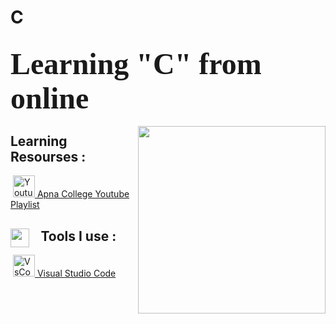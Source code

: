 # C

<h2><font size = 30px  face = "algerian"> Learning "C" from online</font></h2>


<img align = "right"  src = "https://d1m75rqqgidzqn.cloudfront.net/wp-data/2020/12/15114057/shutterstock_487518850-1.jpg" width = 300px >

<h2> Learning Resourses : </h2>


<img>
				<a href="https://youtu.be/irqbmMNs2Bop"><img src="https://upload.wikimedia.org/wikipedia/commons/thumb/0/09/YouTube_full-color_icon_%282017%29.svg/2560px-YouTube_full-color_icon_%282017%29.svg.png" alt="Youtube" width="35"/> Apna College Youtube Playlist </a>

<h2><img src="https://c.tenor.com/ePTe6kEJ1oEAAAAM/hammer.gif" width="30" align="left">⠀Tools  I use :</h2>

<p >
				<img >
				<a href="https://code.visualstudio.com/"><img src="https://upload.wikimedia.org/wikipedia/commons/thumb/9/9a/Visual_Studio_Code_1.35_icon.svg/2048px-Visual_Studio_Code_1.35_icon.svg.png" alt="VsCode" width="35"/>   Visual Studio Code</a>
			</p>
